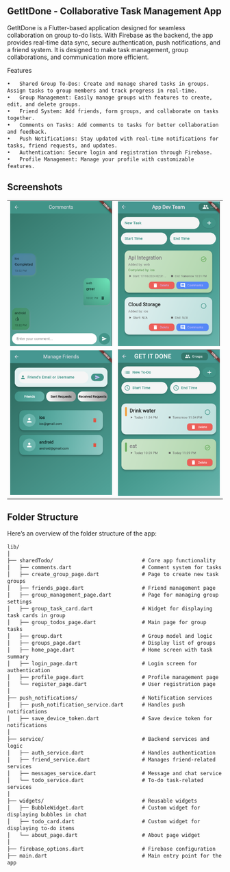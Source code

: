 ## GetItDone - Collaborative Task Management App

GetItDone is a Flutter-based application designed for seamless collaboration on group to-do lists. With Firebase as the backend, the app provides real-time data sync, secure authentication, push notifications, and a friend system. It is designed to make task management, group collaborations, and communication more efficient.

Features

	•	Shared Group To-Dos: Create and manage shared tasks in groups. Assign tasks to group members and track progress in real-time.
	•	Group Management: Easily manage groups with features to create, edit, and delete groups.
	•	Friend System: Add friends, form groups, and collaborate on tasks together.
	•	Comments on Tasks: Add comments to tasks for better collaboration and feedback.
	•	Push Notifications: Stay updated with real-time notifications for tasks, friend requests, and updates.
	•	Authentication: Secure login and registration through Firebase.
	•	Profile Management: Manage your profile with customizable features.

## Screenshots

<table>
  <tr>
    <td>
      <img src="assets/ss1.png" alt="Screenshot 1" width="300"/>
    </td>
    <td>
      <img src="assets/ss2.png" alt="Screenshot 2" width="300"/>
    </td>
  </tr>
  <tr>
    <td>
      <img src="assets/ss3.png" alt="Screenshot 3" width="300"/>
    </td>
    <td>
      <img src="assets/ss4.png" alt="Screenshot 4" width="300"/>
    </td>
  </tr>
</table>

## Folder Structure

Here’s an overview of the folder structure of the app:

```
lib/
│
├── sharedTodo/                             # Core app functionality
│   ├── comments.dart                       # Comment system for tasks
│   ├── create_group_page.dart              # Page to create new task groups
│   ├── friends_page.dart                   # Friend management page
│   ├── group_management_page.dart          # Page for managing group settings
│   ├── group_task_card.dart                # Widget for displaying task cards in group
│   ├── group_todos_page.dart               # Main page for group tasks
│   ├── group.dart                          # Group model and logic
│   ├── groups_page.dart                    # Display list of groups
│   ├── home_page.dart                      # Home screen with task summary
│   ├── login_page.dart                     # Login screen for authentication
│   ├── profile_page.dart                   # Profile management page
│   └── register_page.dart                  # User registration page
│
├── push_notifications/                     # Notification services
│   ├── push_notification_service.dart      # Handles push notifications
│   ├── save_device_token.dart              # Save device token for notifications
│
├── service/                                # Backend services and logic
│   ├── auth_service.dart                   # Handles authentication
│   ├── friend_service.dart                 # Manages friend-related services
│   ├── messages_service.dart               # Message and chat service
│   └── todo_service.dart                   # To-do task-related services
│
├── widgets/                                # Reusable widgets
│   ├── BubbleWidget.dart                   # Custom widget for displaying bubbles in chat
│   ├── todo_card.dart                      # Custom widget for displaying to-do items
│   └── about_page.dart                     # About page widget
│
├── firebase_options.dart                   # Firebase configuration
├── main.dart                               # Main entry point for the app

```
